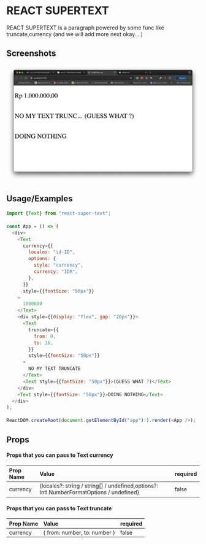 # REACT SUPERTEXT

REACT SUPERTEXT is a paragraph powered by some func like truncate,currency (and we will add more next okay....)

## Screenshots

![App Screenshot](https://github.com/primaramadhaniputra/image/blob/main/text.png)

## Usage/Examples

```javascript
import {Text} from "react-super-text";

const App = () => (
  <div>
    <Text
      currency={{
        locales: "id-ID",
        options: {
          style: "currency",
          currency: "IDR",
        },
      }}
      style={{fontSize: "50px"}}
    >
      1000000
    </Text>
    <div style={{display: "flex", gap: "20px"}}>
      <Text
        truncate={{
          from: 0,
          to: 16,
        }}
        style={{fontSize: "50px"}}
      >
        NO MY TEXT TRUNCATE
      </Text>
      <Text style={{fontSize: "50px"}}>(GUESS WHAT ?)</Text>
    </div>
    <Text style={{fontSize: "50px"}}>DOING NOTHING</Text>
  </div>
);

ReactDOM.createRoot(document.getElementById("app")!).render(<App />);


```

## Props

#### Props that you can pass to Text currency

| Prop Name | Value                                                                                    | required |
| :-------- | :--------------------------------------------------------------------------------------- | :------- |
| currency  | {locales?: string / string[] / undefined,options?: Intl.NumberFormatOptions / undefined} | false    |

#### Props that you can pass to Text truncate

| Prop Name | Value                        | required |
| :-------- | :--------------------------- | :------- |
| currency  | { from: number, to: number } | false    |
